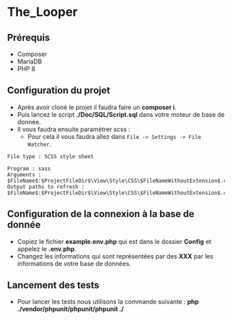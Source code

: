 # The_Looper

## Prérequis
- Composer
- MariaDB
- PHP 8

## Configuration du projet
- Après avoir cloné le projet il faudra faire un **composer i**.
- Puis lancez le script **./Doc/SQL/Script.sql** dans votre moteur de base de donnée.
- Il vous faudra ensuite paramètrer scss :
  - Pour cela il vous faudra allez dans ``File -> Settings -> File Watcher``.
```
File type : SCSS style sheet

Program : sass
Arguments : $FileName$:$ProjectFileDir$\View\Style\CSS\$FileNameWithoutExtension$.css
Output paths to refresh : $FileName$:$ProjectFileDir$\View\Style\CSS\$FileNameWithoutExtension$.css$FileNameWithoutExtension$.css:$FileNameWithoutExtension$.css.map
```


## Configuration de la connexion à la base de donnée
- Copiez le fichier **example.env.php** qui est dans le dossier **Config** et appelez le **.env.php**.
- Changez les informations qui sont représentées par des **XXX** par les informations de votre base de données.

## Lancement des tests
- Pour lancer les tests nous utilisons la commande suivante : **php ./vendor/phpunit/phpunit/phpunit ./**